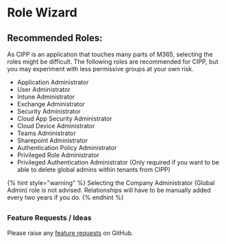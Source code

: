 # Role Wizard

## Recommended Roles:

As CIPP is an application that touches many parts of M365, selecting the roles might be difficult. The following roles are recommended for CIPP, but you may experiment with less permissive groups at your own risk.

* Application Administrator
* User Administrator
* Intune Administrator
* Exchange Administrator
* Security Administrator
* Cloud App Security Administrator
* Cloud Device Administrator
* Teams Administrator
* Sharepoint Administrator
* Authentication Policy Administrator
* Privileged Role Administrator
* Privileged Authentication Administrator (Only required if you want to be able to delete global admins within tenants from CIPP)

{% hint style="warning" %}
Selecting the Company Administrator (Global Admin) role is not advised. Relationships will have to be manually added every two years if you do.
{% endhint %}

##

### Feature Requests / Ideas

Please raise any [feature requests](https://github.com/KelvinTegelaar/CIPP/issues/new?assignees=\&labels=enhancement%2Cno-priority\&projects=\&template=feature.yml\&title=%5BFeature+Request%5D%3A+) on GitHub.
